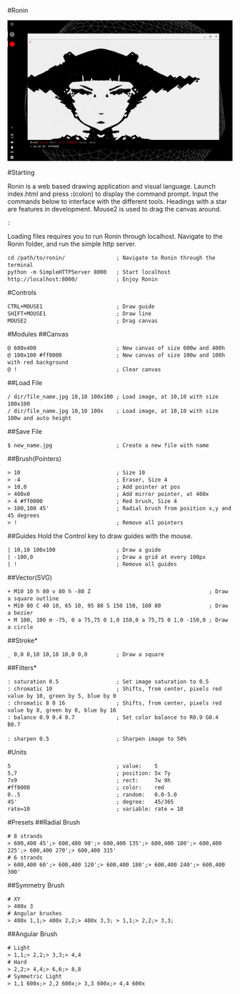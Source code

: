 #Ronin

<img src="media/demo.jpg" width="700">

#Starting

Ronin is a web based drawing application and visual language. Launch index.html and press **:**(colon) to display the command prompt. Input the commands below to interface with the different tools. Headings with a star are features in development. Mouse2 is used to drag the canvas around.

```
:
```

Loading files requires you to run Ronin through localhost. Navigate to the Ronin folder, and run the simple http server.
```
cd /path/to/ronin/                ; Navigate to Ronin through the terminal
python -m SimpleHTTPServer 8000   ; Start localhost
http://localhost:8000/            ; Enjoy Ronin
```

#Controls
```
CTRL+MOUSE1                       ; Draw guide
SHIFT+MOUSE1                      ; Draw line
MOUSE2                            ; Drag canvas
```

#Modules
##Canvas
```
@ 600x400                         ; New canvas of size 600w and 400h
@ 100x100 #ff0000                 ; New canvas of size 100w and 100h with red background
@ !                               ; Clear canvas
```

##Load File
```
/ dir/file_name.jpg 10,10 100x100 ; Load image, at 10,10 with size 100x100
/ dir/file_name.jpg 10,10 100x    ; Load image, at 10,10 with size 100w and auto height
```

##Save File
```
$ new_name.jpg                    ; Create a new file with name
```

##Brush(Pointers)
```
> 10                              ; Size 10
> -4                              ; Eraser, Size 4
> 10,0                            ; Add pointer at pos
> 400x0                           ; Add mirror pointer, at 400x
> 4 #ff0000                       ; Red brush, Size 4
> 100,100 45'                     ; Radial brush from position x,y and 45 degrees
> !                               ; Remove all pointers
```

##Guides
Hold the Control key to draw guides with the mouse.
```
| 10,10 100x100                   ; Draw a guide
| -100,0                          ; Draw a grid at every 100px
| !                               ; Remove all guides
```

##Vector(SVG)
```
+ M10 10 h 80 v 80 h -80 Z                                     ; Draw a square outline
+ M10 80 C 40 10, 65 10, 95 80 S 150 150, 180 80               ; Draw a bezier
+ M 100, 100 m -75, 0 a 75,75 0 1,0 150,0 a 75,75 0 1,0 -150,0 ; Draw a circle
```

##Stroke*
```
_ 0,0 0,10 10,10 10,0 0,0         ; Draw a square
```

##Filters*
```
: saturation 0.5                  ; Set image saturation to 0.5
: chromatic 10                    ; Shifts, from center, pixels red value by 10, green by 5, blue by 0
: chromatic 8 0 16                ; Shifts, from center, pixels red value by 8, green by 0, blue by 16
: balance 0.9 0.4 0.7             ; Set color balance to R0.9 G0.4 B0.7

: sharpen 0.5                     ; Sharpen image to 50%
```

#Units
```
5                                 ; value:    5
5,7                               ; position: 5x 7y
7x9                               ; rect:     7w 9h
#ff0000                           ; color:    red
0..5                              ; random:   0.0-5.0
45'                               ; degree:   45/365
rate=10                           ; variable: rate = 10
```

#Presets
##Radial Brush
```
# 8 strands
> 600,400 45';> 600,400 90';> 600,400 135';> 600,400 180';> 600,400 225';> 600,400 270';> 600,400 315'
# 6 strands
> 600,400 60';> 600,400 120';> 600,400 180';> 600,400 240';> 600,400 300'
```

##Symmetry Brush
```
# XY
> 400x 3
# Angular brushes
> 400x 1,1;> 400x 2,2;> 400x 3,3; > 1,1;> 2,2;> 3,3;
```

##Angular Brush
```
# Light
> 1,1;> 2,2;> 3,3;> 4,4
# Hard
> 2,2;> 4,4;> 6,6;> 8,8
# Symmetric Light
> 1,1 600x;> 2,2 600x;> 3,3 600x;> 4,4 600x
```
